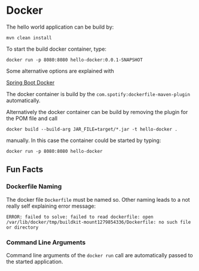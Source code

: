 # Docker

The hello world application can be build by:

``mvn clean install``

To start the build docker container, type:

``docker run -p 8080:8080 hello-docker:0.0.1-SNAPSHOT``

Some alternative options are explained with

[Spring Boot Docker](https://spring.io/guides/topicals/spring-boot-docker/)

The docker container is build by the ``com.spotify:dockerfile-maven-plugin`` automatically.

Alternatively the docker container can be build by removing the plugin for the POM file and call

``docker build --build-arg JAR_FILE=target/*.jar -t hello-docker .``

manually. In this case the container could be started by typing:

``docker run -p 8080:8080 hello-docker``

## Fun Facts

### Dockerfile Naming

The docker file ``Dockerfile`` must be named so. Other naming leads to a not really self explaining error message:

``ERROR: failed to solve: failed to read dockerfile: open /var/lib/docker/tmp/buildkit-mount1279854336/Dockerfile: no such file or directory``

### Command Line Arguments

Command line arguments of the ``docker run`` call are automatically passed to the started application.